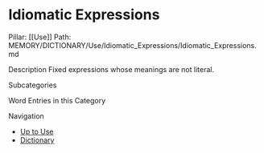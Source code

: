 # Idiomatic Expressions
Pillar: [[Use]]
Path: MEMORY/DICTIONARY/Use/Idiomatic_Expressions/Idiomatic_Expressions.md

Description
Fixed expressions whose meanings are not literal.

Subcategories

Word Entries in this Category

Navigation
- [Up to Use](../Use.md)
- [Dictionary](../../dictionary.md)
